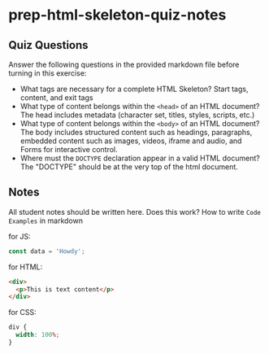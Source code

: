 # prep-html-skeleton-quiz-notes

## Quiz Questions

Answer the following questions in the provided markdown file before turning in this exercise:

- What tags are necessary for a complete HTML Skeleton?
  Start tags, content, and exit tags
- What type of content belongs within the `<head>` of an HTML document?
  The head includes metadata (character set, titles, styles, scripts, etc.)
- What type of content belongs within the `<body>` of an HTML document?
  The body includes structured content such as headings, paragraphs, embedded content such as images, videos, iframe and audio, and Forms for interactive control.
- Where must the `DOCTYPE` declaration appear in a valid HTML document?
  The "DOCTYPE" should be at the very top of the html document.

## Notes

All student notes should be written here.
Does this work?
How to write `Code Examples` in markdown

for JS:

```javascript
const data = 'Howdy';
```

for HTML:

```html
<div>
  <p>This is text content</p>
</div>
```

for CSS:

```css
div {
  width: 100%;
}
```
